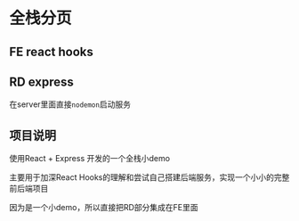 # 全栈分页

## FE react hooks

## RD express

在server里面直接`nodemon`启动服务

## 项目说明

使用React + Express 开发的一个全栈小demo

主要用于加深React Hooks的理解和尝试自己搭建后端服务，实现一个小小的完整前后端项目

因为是一个小demo，所以直接把RD部分集成在FE里面